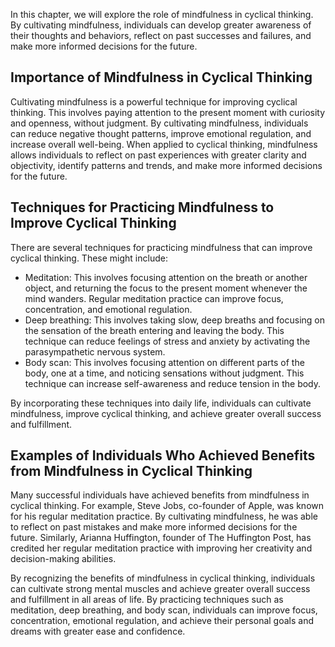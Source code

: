 
In this chapter, we will explore the role of mindfulness in cyclical thinking. By cultivating mindfulness, individuals can develop greater awareness of their thoughts and behaviors, reflect on past successes and failures, and make more informed decisions for the future.

Importance of Mindfulness in Cyclical Thinking
----------------------------------------------

Cultivating mindfulness is a powerful technique for improving cyclical thinking. This involves paying attention to the present moment with curiosity and openness, without judgment. By cultivating mindfulness, individuals can reduce negative thought patterns, improve emotional regulation, and increase overall well-being. When applied to cyclical thinking, mindfulness allows individuals to reflect on past experiences with greater clarity and objectivity, identify patterns and trends, and make more informed decisions for the future.

Techniques for Practicing Mindfulness to Improve Cyclical Thinking
------------------------------------------------------------------

There are several techniques for practicing mindfulness that can improve cyclical thinking. These might include:

* Meditation: This involves focusing attention on the breath or another object, and returning the focus to the present moment whenever the mind wanders. Regular meditation practice can improve focus, concentration, and emotional regulation.
* Deep breathing: This involves taking slow, deep breaths and focusing on the sensation of the breath entering and leaving the body. This technique can reduce feelings of stress and anxiety by activating the parasympathetic nervous system.
* Body scan: This involves focusing attention on different parts of the body, one at a time, and noticing sensations without judgment. This technique can increase self-awareness and reduce tension in the body.

By incorporating these techniques into daily life, individuals can cultivate mindfulness, improve cyclical thinking, and achieve greater overall success and fulfillment.

Examples of Individuals Who Achieved Benefits from Mindfulness in Cyclical Thinking
-----------------------------------------------------------------------------------

Many successful individuals have achieved benefits from mindfulness in cyclical thinking. For example, Steve Jobs, co-founder of Apple, was known for his regular meditation practice. By cultivating mindfulness, he was able to reflect on past mistakes and make more informed decisions for the future. Similarly, Arianna Huffington, founder of The Huffington Post, has credited her regular meditation practice with improving her creativity and decision-making abilities.

By recognizing the benefits of mindfulness in cyclical thinking, individuals can cultivate strong mental muscles and achieve greater overall success and fulfillment in all areas of life. By practicing techniques such as meditation, deep breathing, and body scan, individuals can improve focus, concentration, emotional regulation, and achieve their personal goals and dreams with greater ease and confidence.
